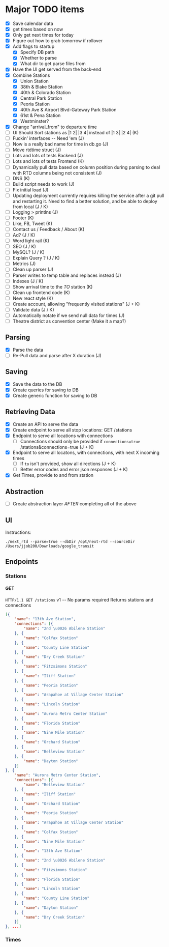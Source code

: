 # Major TODO items
- [X] Save calendar data
- [X] get times based on now
- [X] Only get next times for today
- [X] Figure out how to grab tomorrow if rollover
- [X] Add flags to startup
  - [X] Specify DB path
  - [X] Whether to parse
  - [X] What dir to get parse files from
- [X] Have the UI get served from the back-end
- [X] Combine Stations
  - [X] Union Station
  - [X] 38th & Blake Station
  - [X] 40th & Colorado Station
  - [X] Central Park Station
  - [X] Peoria Station
  - [X] 40th Ave & Airport Blvd-Gateway Park Station
  - [X] 61st & Pena Station
  - [X] Westminster?
- [X] Change "arrival_from" to departure time
- [ ] UI Should Sort stations as |1 2| |3 4| instead of |1 3| |2 4| (K)
- [ ] Fuckin' interfaces -- Need 'em (J)
- [ ] Now is a really bad name for time in db.go (J)
- [ ] Move rtdtime struct (J) 
- [ ] Lots and lots of tests Backend (J)
- [ ] Lots and lots of tests Frontend (K)
- [ ] Dynamically pull data based on column position during parsing to deal with RTD columns being not consistent (J)
- [ ] DNS (K)
- [ ] Build script needs to work (J)
- [ ] Fix initial load (J)
- [ ] Updating deployment currently requires killing the service after a git pull and restarting it. Need to find a better solution, and be able to deploy from local (J / K)
- [ ] Logging > printlns (J)
- [ ] Footer (K)
- [ ] Like, FB, Tweet (K)
- [ ] Contact us / Feedback / About (K)
- [ ] Ad? (J / K)
- [ ] Word light rail (K)
- [ ] SEO (J / K)
- [ ] MySQL? (J / K)
- [ ] Explain Query ? (J / K)
- [ ] Metrics (J)
- [ ] Clean up parser (J)
- [ ] Parser writes to temp table and replaces instead (J)
- [ ] Indexes (J / K)
- [ ] Show arrival time to the _TO_ station (K)
- [ ] Clean up frontend code (K)
- [ ] New react style (K) 
- [ ] Create account, allowing "frequently visited stations" (J + K)
- [ ] Validate data (J / K)
- [ ] Automatically notate if we send null data for times (J)
- [ ] Theatre district as convention center (Make it a map?)

## Parsing
- [X] Parse the data
- [ ] Re-Pull data and parse after X duration (J)

## Saving
- [X] Save the data to the DB
- [X] Create queries for saving to DB
- [X] Create generic function for saving to DB

## Retrieving Data
- [X] Create an API to serve the data
- [X] Create endpoint to serve all stop locations: GET /stations
- [X] Endpoint to serve all locations with connections
  - [ ] Connections should only be provided if `connections=true` /stations&connections=true (J + K)
- [X] Endpoint to serve all locatons, with connections, with next X incoming times
  - [ ] If `to` isn't provided, show all directions (J + K)
  - [ ] Better error codes and error json responses (J + K)
- [X] Get Times, provide to and from station

## Abstraction
- [ ] Create abstraction layer _AFTER_ completing all of the above

## UI



Instructions:
```
./next_rtd --parse=true --dbDir /opt/next-rtd --sourceDir /Users/jjob200/Downloads/google_transit
```

## Endpoints
### Stations
#### GET
`HTTP/1.1 GET /stations`
v1 -- No params required
Returns stations and connections
```json
[{
	"name": "13th Ave Station",
	"connections": [{
		"name": "2nd \u0026 Abilene Station"
	}, {
		"name": "Colfax Station"
	}, {
		"name": "County Line Station"
	}, {
		"name": "Dry Creek Station"
	}, {
		"name": "Fitzsimons Station"
	}, {
		"name": "Iliff Station"
	}, {
		"name": "Peoria Station"
	}, {
		"name": "Arapahoe at Village Center Station"
	}, {
		"name": "Lincoln Station"
	}, {
		"name": "Aurora Metro Center Station"
	}, {
		"name": "Florida Station"
	}, {
		"name": "Nine Mile Station"
	}, {
		"name": "Orchard Station"
	}, {
		"name": "Belleview Station"
	}, {
		"name": "Dayton Station"
	}]
}, {
	"name": "Aurora Metro Center Station",
	"connections": [{
		"name": "Belleview Station"
	}, {
		"name": "Iliff Station"
	}, {
		"name": "Orchard Station"
	}, {
		"name": "Peoria Station"
	}, {
		"name": "Arapahoe at Village Center Station"
	}, {
		"name": "Colfax Station"
	}, {
		"name": "Nine Mile Station"
	}, {
		"name": "13th Ave Station"
	}, {
		"name": "2nd \u0026 Abilene Station"
	}, {
		"name": "Fitzsimons Station"
	}, {
		"name": "Florida Station"
	}, {
		"name": "Lincoln Station"
	}, {
		"name": "County Line Station"
	}, {
		"name": "Dayton Station"
	}, {
		"name": "Dry Creek Station"
	}]
}, ...]
```

### Times

